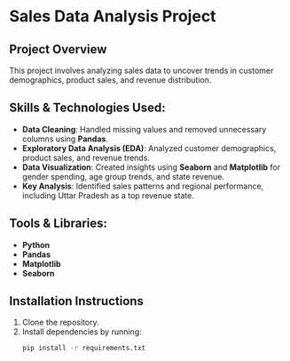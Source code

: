 # Sales Data Analysis Project

## Project Overview
This project involves analyzing sales data to uncover trends in customer demographics, product sales, and revenue distribution.

## Skills & Technologies Used:
- **Data Cleaning**: Handled missing values and removed unnecessary columns using **Pandas**.
- **Exploratory Data Analysis (EDA)**: Analyzed customer demographics, product sales, and revenue trends.
- **Data Visualization**: Created insights using **Seaborn** and **Matplotlib** for gender spending, age group trends, and state revenue.
- **Key Analysis**: Identified sales patterns and regional performance, including Uttar Pradesh as a top revenue state.

## Tools & Libraries:
- **Python**  
- **Pandas**  
- **Matplotlib**  
- **Seaborn**

## Installation Instructions
1. Clone the repository.
2. Install dependencies by running:
   ```bash
   pip install -r requirements.txt
